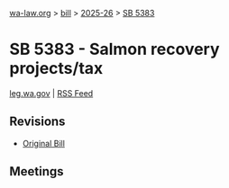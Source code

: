 [wa-law.org](/) > [bill](/bill/) > [2025-26](/bill/2025-26/) > [SB 5383](/bill/2025-26/sb/5383/)

# SB 5383 - Salmon recovery projects/tax
[leg.wa.gov](https://app.leg.wa.gov/billsummary?BillNumber=5383&Year=2025&Initiative=false) | [RSS Feed](./rss.xml)

## Revisions
* [Original Bill](1/)

## Meetings